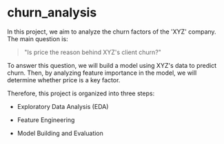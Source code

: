 # churn_analysis

In this project, we aim to analyze the churn factors of the 'XYZ' company. The main question is: 
> "Is price the reason behind XYZ's client churn?"

To answer this question, we will build a model using XYZ's data to predict churn. Then, by analyzing feature importance in the model, we will determine whether price is a key factor.

Therefore, this project is organized into three steps:

* Exploratory Data Analysis (EDA)

* Feature Engineering

* Model Building and Evaluation
